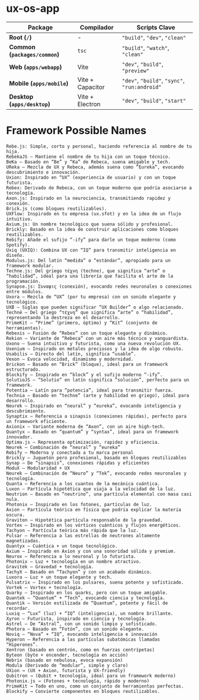 # ux-os-app

| **Package**                    | **Compilador**   | **Scripts Clave**                             |
|--------------------------------|------------------|-----------------------------------------------|
| **Root (`/`)**                 | -                | `"build"`, `"dev"`, `"clean"`                 |
| **Common (`packages/common`)** | `tsc`            | `"build"`, `"watch"`, `"clean"`               |
| **Web (`apps/webapp`)**        | Vite             | `"dev"`, `"build"`, `"preview"`               |
| **Mobile (`apps/mobile`)**     | Vite + Capacitor | `"dev"`, `"build"`, `"sync"`, `"run:android"` |
| **Desktop (`apps/desktop`)**   | Vite + Electron  | `"dev"`, `"build"`, `"start"`                 |

# Framework Possible Names

	Rebe.js: Simple, corto y personal, haciendo referencia al nombre de tu hija.
    RebekaJS – Mantiene el nombre de tu hija con un toque técnico.
    BeKa – Basado en “Be” y “Ka” de Rebeca, suena amigable y tech.
    UReka – Mezcla de UX y Rebeca, además suena como “Eureka”, evocando descubrimiento e innovación.
	Uxion: Inspirado en “UX” (experiencia de usuario) y con un toque futurista.
	Rebex: Derivado de Rebeca, con un toque moderno que podría asociarse a tecnología.
	Axon.js: Inspirado en la neurociencia, transmitiendo rapidez y conexión.
	Brick.js (como bloques reutilizables).
    UXFlow: Inspirado en tu empresa (ux.sfot) y en la idea de un flujo intuitivo.
    Axium.js: Un nombre tecnológico que suena sólido y profesional.
    Brickly: Basado en la idea de construir aplicaciones como bloques reutilizables.
    Rebify: Añade el sufijo “-ify” para darle un toque moderno (como Spotify).
    Uxiq (UXIQ): Combina UX con “IQ” para transmitir inteligencia en diseño.
    Modulus.js: Del latín “medida” o “estándar”, apropiado para un framework modular.
    Techne.js: Del griego τέχνη (techne), que significa “arte” o “habilidad”, ideal para una librería que facilita el arte de la programación.
    Synapse.js: Συναψις (conexión), evocando redes neuronales o conexiones entre módulos.
    Uxora – Mezcla de “UX” (por tu empresa) con un sonido elegante y tecnológico.
    UXB – Siglas que pueden significar “UX Builder” o algo relacionado.
    Technē – Del griego “τέχνη” que significa “arte” o “habilidad”, representando la destreza en el desarrollo.
    PrimeKit – “Prime” (primero, óptimo) y “Kit” (conjunto de herramientas).
    Rebexis – Fusión de “Rebex” con un toque elegante y dinámico.
    Rekion – Variante de “Rebeca” con un aire más técnico y vanguardista.
    Uxono – Suena intuitivo y futurista, como una nueva revolución UX.
    Uxenium – Inspirado en metales preciosos y la idea de algo robusto.
    Usabilis – Directo del latín, significa “usable”.
    Vexon – Evoca velocidad, dinamismo y modernidad.
    Brickon – Basado en “Brick” (bloque), ideal para un framework estructurado.
    Blockify – Inspirado en “block” y el sufijo moderno “-ify”.
    SolutioJS – “Solutio” en latín significa “solución”, perfecto para un framework.
    Potentia – Latín para “potencia”, ideal para transmitir fuerza.
    Technia – Basado en “techne” (arte y habilidad en griego), ideal para desarrollo.
    Neurek – Inspirado en “neural” y “eureka”, evocando inteligencia y descubrimiento.
    Synaptix – Referencia a sinapsis (conexiones rápidas), perfecto para un framework eficiente.
    Axionix – Variante moderna de “Axon”, con un aire high-tech.
    Quantyx – Basado en “quantum” y “syntax”, ideal para un framework innovador.
    Optima.js – Representa optimización, rapidez y eficiencia.
    Neurek – Combinación de “neural” y “eureka”   
	Rebify – Moderna y conectada a tu marca personal
	Brickly – Juguetón pero profesional, basado en bloques reutilizables
    Synap – De “sinapsis”, conexiones rápidas y eficientes
    ModuX – Modularidad + UX
    Neurek – Combinación de “Neuro” y “Tek”, evocando redes neuronales y tecnología.
    Quanta – Referencia a los cuantos de la mecánica cuántica.
    Luxon – Partícula hipotética que viaja a la velocidad de la luz.
    Neutrion – Basado en “neutrino”, una partícula elemental con masa casi nula.
    Photonix – Inspirado en los fotones, partículas de luz.
    Axion – Partícula teórica en física que podría explicar la materia oscura.
    Graviton – Hipotética partícula responsable de la gravedad.
    Vortex – Inspirado en los vórtices cuánticos y flujos energéticos.
    Tachyon – Partícula teórica más rápida que la luz.
    Pulsar – Referencia a las estrellas de neutrones altamente magnetizadas.
    Quantyx – Cuántica + un toque tecnológico.
    Axium – Inspirado en Axion y con una sonoridad sólida y premium.
    Neurox – Referencia a lo neuronal y lo futurista.
    Photonix – Luz + tecnología en un nombre atractivo.
    Gravitek – Gravedad + tecnología.
    TachyX – Basado en “Tachyon” y con un acabado dinámico.
    Luxora – Luz + un toque elegante y tech.
    Pulsatrix – Inspirado en los pulsares, suena potente y sofisticado.
    Vortek – Vortex + tecnología.
    Quarky – Inspirado en los quarks, pero con un toque amigable.
    Quantek – “Quantum” + “Tech”, evocando ciencia y tecnología.
    Quantik – Versión estilizada de “Quantum”, potente y fácil de recordar.
    Luxiq – “Lux” (luz) + “IQ” (inteligencia), un nombre brillante.
    Xyron – Futurista, inspirado en ciencia y tecnología.
    Astrel – De “Astral”, con un sonido limpio y sofisticado.
    Photora – Basado en “Fotón”, con un sonido elegante.
    Noviq – “Nova” + “IQ”, evocando inteligencia e innovación
    Hyperon – Referencia a las partículas subatómicas llamadas “Hiperones”.
	Xentron (basado en centrón, como en fuerzas centrípetas)
    Byteon (byte + encender, tecnología en acción)
    Nebrix (basado en nebulosa, evoca expansión)
    Modula (Derivado de “modular”, simple y claro)
    UXion → (UX + Axion, futurista y UX-friendly)
    Qubitron → (Qubit + tecnología, ideal para un framework moderno)   
    Photonix.js → (Fotones + tecnología, rápido y moderno)
    PrimeKit → Todo en uno, como un conjunto de herramientas perfectas.
    Blockify → Convierte componentes en bloques reutilizables.
